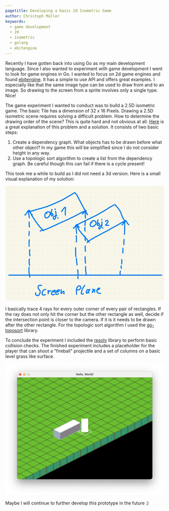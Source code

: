 ```yaml
---
pagetitle: Developing a basic 2d Isometric Game
author: Christoph Müller
keywords:
  - game development
  - 2d
  - isometric
  - golang
  - ebitengine
---
```


Recently I have gotten back into using Go as my main development language. Since I also wanted to experiment with game development I went to look for game engines in Go. I wanted to focus on 2d game engines and found [ebitengine](https://ebitengine.org/). It has a simple to use API and offers great examples. I especially like that the same image type can be used to draw from and to an image. So drawing to the screen from a sprite involves only a single type. Nice!

The game experiment I wanted to conduct was to build a 2.5D isometric game. The basic Tile has a dimension of 32 x 16 Pixels. Drawing a 2.5D isometric scene requires solving a difficult problem. How to determine the drawing order of the scene? This is quite hard and not obvious at all. [Here](https://shaunlebron.github.io/IsometricBlocks/) is a great explanation of this problem and a solution. It consists of two basic steps:

1. Create a dependency graph. What objects has to be drawn before what other object? In my game this will be simplified since I do not consider height in any way.
2. Use a topologic sort algorithm to create a list from the dependency graph. Be careful  though this can fail if there is a cycle present!

This took me a while to build as I did not need a 3d version. Here is a small visual explanation of my solution:

![A visual representation of the dependency algorithm](./2024-02-24_2d-isometric/algo.png)

I basically trace 4 rays for every outer corner of every pair of rectangles. If the ray does not only hit the corner but the other rectangle as well, decide if the intersection point is closer to the camera. If it is it needs to be drawn after the other rectangle. For the topologic sort algorithm I used the [go-toposort](https://github.com/philopon/go-toposort) library.

To conclude the experiment I included the [resolv](https://github.com/solarlune/resolv) library to perform basic collision checks. The finished experiment includes a placeholder for the player that can shoot a "fireball" projectile and a set of columns on a basic level grass like surface. 

![A screenshot from the finished Experiment](./2024-02-24_2d-isometric/screenshot.png)

Maybe I will continue to further develop this prototype in the future :)